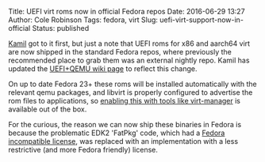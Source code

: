 Title: UEFI virt roms now in official Fedora repos
Date: 2016-06-29 13:27
Author: Cole Robinson
Tags: fedora, virt
Slug: uefi-virt-support-now-in-official
Status: published

[Kamil](https://kparal.wordpress.com/2016/06/27/uefi-for-qemu-now-in-fedora-repositories/) got to it first, but just a note that UEFI roms for x86 and aarch64 virt are now shipped in the standard Fedora repos, where previously the recommended place to grab them was an external nightly repo. Kamil has updated the [UEFI+QEMU wiki page](https://fedoraproject.org/w/index.php?title=Using_UEFI_with_QEMU) to reflect this change.

On up to date Fedora 23+ these roms will be installed automatically with the relevant qemu packages, and libvirt is properly configured to advertise the rom files to applications, so [enabling this with tools like virt-manager](http://blog.wikichoon.com/2016/01/uefi-support-in-virt-install-and-virt.html) is available out of the box.

For the curious, the reason we can now ship these binaries in Fedora is because the problematic EDK2 'FatPkg' code, which had a [Fedora incompatible license](https://fedoraproject.org/w/index.php?title=Using_UEFI_with_QEMU&diff=431056&oldid=423634#EDK2_Licensing_Issues), was replaced with an implementation with a less restrictive (and more Fedora friendly) license.
